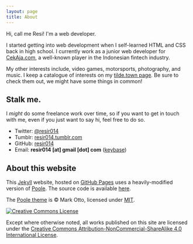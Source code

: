 ```yaml
---
layout: page
title: About
---
```


Hi, call me Resi! I'm a web developer.

I started getting into web development when I self-learned HTML and CSS back in high school. I currently work as a junior web developer for [CekAja.com](https://www.cekaja.com/), a well-known player in the Indonesian fintech industry.

My other interests include, video games, motorsports, photography, and music. I keep a catalogue of interests on my [tilde.town page](https://tilde.town/~resir014/). Be sure to check them out, we might have some things in common!

## Stalk me.

I *might* do some freelance work over time, so if you want to get in touch with me, even if you just want to say hi, feel free to do so.

* Twitter: [@resir014](https://twitter.com/resir014)
* Tumblr: [resir014.tumblr.com](http://resir014.tumblr.com/)
* GitHub: [resir014](https://github.com/resir014)
* Email: **resir014 [at] gmail [dot] com** ([keybase](https://keybase.io/resir014))

## About this website

This [Jekyll](https://jekyllrb.com/) website, hosted on [GitHub Pages](https://pages.github.com/) uses a heavily-modified version of [Poole](http://getpoole.com/). The source code is available [here](https://github.com/resir014/resir014.github.io).

The [Poole theme](http://getpoole.com/) is &copy; Mark Otto, licensed under [MIT](https://github.com/poole/poole/blob/master/LICENSE.md).

<a rel="license" href="http://creativecommons.org/licenses/by-nc-sa/4.0/">
  <img alt="Creative Commons License" style="border-radius:0" src="https://i.creativecommons.org/l/by-nc-sa/4.0/88x31.png" />
</a>

Except where otherwise noted, all works published on this site are licensed under the <a rel="license" href="http://creativecommons.org/licenses/by-nc-sa/4.0/">Creative Commons Attribution-NonCommercial-ShareAlike 4.0 International License</a>.
